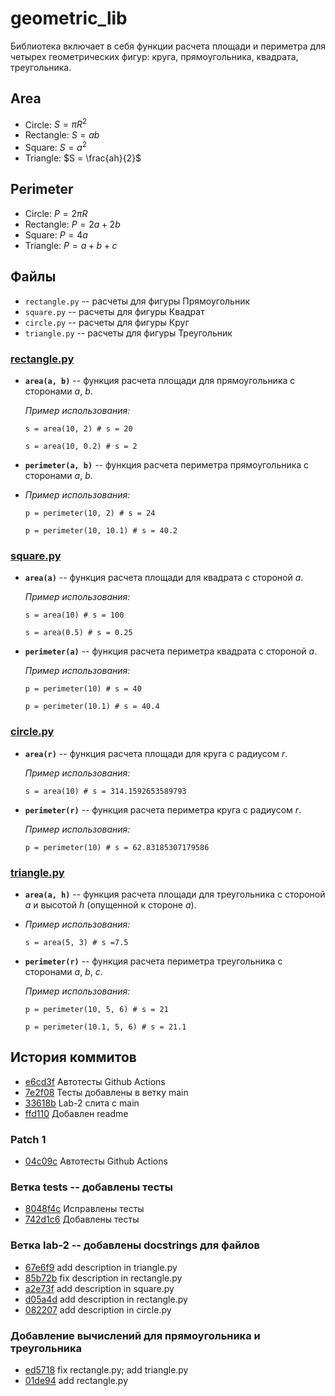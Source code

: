 # geometric_lib

Библиотека включает в себя функции расчета площади и периметра для четырех геометрических фигур: круга, прямоугольника, квадрата, треугольника.

## Area
- Circle: $S = \pi R^2$
- Rectangle: $S = ab$
- Square: $S = a^2$
- Triangle: $S = \frac{ah}{2}$

## Perimeter
- Circle: $P = 2 \pi R$
- Rectangle: $P = 2a + 2b$
- Square: $P = 4a$
- Triangle: $P = a + b + c$

## Файлы 

- `rectangle.py` -- расчеты для фигуры Прямоугольник
- `square.py` -- расчеты для фигуры Квадрат
- `сircle.py` -- расчеты для фигуры Круг
- `triangle.py` -- расчеты для фигуры Треугольник

### [rectangle.py](../rectangle.py)
- **`area(a, b)`** -- функция расчета площади для прямоугольника с сторонами $a$, $b$.
  
    *Пример использования:*
  
    `s = area(10, 2) # s = 20`
  
    `s = area(10, 0.2) # s = 2`
  
- **`perimeter(a, b)`** -- функция расчета периметра прямоугольника с сторонами $a$, $b$.
- 
    *Пример использования:*
  
    `p = perimeter(10, 2) # s = 24`
  
    `p = perimeter(10, 10.1) # s = 40.2`

### [square.py](../square.py)
- **`area(a)`** -- функция расчета площади для квадрата с стороной $a$.
  
    *Пример использования:*
  
    `s = area(10) # s = 100`
  
    `s = area(0.5) # s = 0.25`
- **`perimeter(a)`** -- функция расчета периметра квадрата с стороной $a$.
  
    *Пример использования:*
  
    `p = perimeter(10) # s = 40`
  
    `p = perimeter(10.1) # s = 40.4`

### [circle.py](../circle.py)
- **`area(r)`** -- функция расчета площади для круга с радиусом $r$.
  
    *Пример использования:*
  
    `s = area(10) # s = 314.1592653589793`
  
- **`perimeter(r)`** -- функция расчета периметра круга с радиусом $r$.
  
    *Пример использования:*
  
    `p = perimeter(10) # s = 62.83185307179586`

### [triangle.py](../triangle.py)
- **`area(a, h)`** -- функция расчета площади для треугольника с стороной $a$ и высотой $h$ (опущенной к стороне $a$).
- 
    *Пример использования:*
  
    `s = area(5, 3) # s =7.5 `
  
- **`perimeter(r)`** -- функция расчета периметра треугольника с сторонами $a$, $b$, $c$.
  
    *Пример использования:*
  
    `p = perimeter(10, 5, 6) # s = 21`
  
    `p = perimeter(10.1, 5, 6) # s = 21.1`

## История коммитов
- [e6cd3f](https://github.com/l3sssia/geometric_lib/commit/e6cd3f9a04612902c9b1826ac36c4d712fb47fcd) Автотесты Github Actions
- [7e2f08](https://github.com/l3sssia/geometric_lib/commit/7e2f08e106e45aa8a646543c84ac7480f34dc46e) Тесты добавлены в ветку main
- [33618b](https://github.com/l3sssia/geometric_lib/commit/33618be305b24dede28e1c7303921c03d6dbd03c) Lab-2 слита с main
- [ffd110](https://github.com/l3sssia/geometric_lib/commit/ffd110b6d5683327e9095fa8e5820bea13e67bca) Добавлен readme

### Patch 1
- [04c09c](https://github.com/l3sssia/geometric_lib/commit/04c09c8e8a0d2c8d2d349047f2eded7c38369e48) Автотесты Github Actions

### Ветка tests -- добавлены тесты
- [8048f4c](https://github.com/l3sssia/geometric_lib/commit/8048f4c) Исправлены тесты
- [742d1c6](https://github.com/l3sssia/geometric_lib/commit/742d1c6e3607dc5171162930001467c7640e486e) Добавлены тесты

### Ветка lab-2 -- добавлены docstrings для файлов
- [67e6f9](https://github.com/l3sssia/geometric_lib/commit/67e6f9) add description in triangle.py
- [85b72b](https://github.com/l3sssia/geometric_lib/commit/85b72bcd718a9d238ced4bd17435885726865b80) fix description in rectangle.py
- [a2e73f](https://github.com/l3sssia/geometric_lib/commit/a2e73f6c747d672ce472fb00e339eb66f40ef63c) add description in square.py
- [d05a4d](https://github.com/l3sssia/geometric_lib/commit/d05a4d5b9e0c619cc4ea32d586c55a98118bc028) add description in rectangle.py
- [082207](https://github.com/l3sssia/geometric_lib/commit/0822079d2925d73530f9bbd53f5d5a8428fa9877) add description in circle.py

### Добавление вычислений для прямоугольника и треугольника
- [ed5718](https://github.com/l3sssia/geometric_lib/commit/ed5718b4e0f7110e1da649180a36f1b6173f4ddf) fix rectangle.py; add triangle.py
- [01de94](https://github.com/l3sssia/geometric_lib/commit/01de94d9e439ebab3231d2d003ac21f8390e4597) add rectangle.py


  
